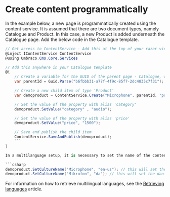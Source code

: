 # Create content programmatically

In the example below, a new page is programmatically created using the content service. It is assumed that there are two document types, namely Catalogue and Product. In this case, a new Product is added underneath the Catalogue page. Add the below code in the Catalogue template.

```csharp
// Get access to ContentService - Add this at the top of your razor view
@inject IContentService ContentService
@using Umbraco.Cms.Core.Services

// Add this anywhere in your Catalogue template
@{
    // Create a variable for the GUID of the parent page - Catalogue, where you want to add a child item.
    var parentId = Guid.Parse("b6fbbb31-a77f-4f9c-85f7-2dc4835c7f31");

    // Create a new child item of type 'Product'
    var demoproduct = ContentService.Create("Microphone", parentId, "product"); 

    // Set the value of the property with alias 'category'
    demoproduct.SetValue("category" , "audio");

    // Set the value of the property with alias 'price'
    demoproduct.SetValue("price", "1500");

    // Save and publish the child item
    ContentService.SaveAndPublish(demoproduct);
    ```
}

In a multilanguage setup, it is necessary to set the name of the content item for a specified culture:

```csharp
demoproduct.SetCultureName("Microphone", "en-us"); // this will set the english name
demoproduct.SetCultureName("Mikrofon", "da"); // this will set the danish name
```

For information on how to retrieve multilingual languages, see the [Retrieving languages](../localizationservice/retrieving-languages.md) article.
